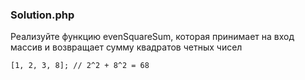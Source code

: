 ### Solution.php

Реализуйте функцию evenSquareSum, которая принимает на вход массив и возвращает сумму квадратов четных чисел

    [1, 2, 3, 8]; // 2^2 + 8^2 = 68
